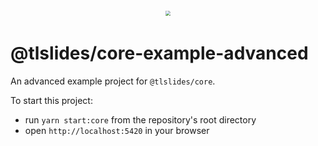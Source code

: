 <div style="text-align: center; transform: scale(.5);">
  <img src="https://github.com/tldraw/tldraw/raw/main/assets/card-repo.png"/>
</div>

# @tlslides/core-example-advanced

An advanced example project for `@tlslides/core`.

To start this project:

- run `yarn start:core` from the repository's root directory
- open `http://localhost:5420` in your browser
